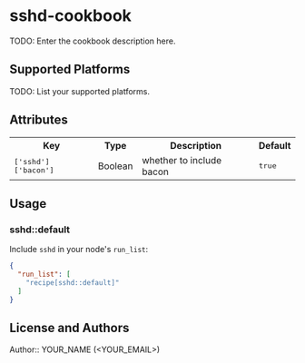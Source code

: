 # sshd-cookbook

TODO: Enter the cookbook description here.

## Supported Platforms

TODO: List your supported platforms.

## Attributes

<table>
  <tr>
    <th>Key</th>
    <th>Type</th>
    <th>Description</th>
    <th>Default</th>
  </tr>
  <tr>
    <td><tt>['sshd']['bacon']</tt></td>
    <td>Boolean</td>
    <td>whether to include bacon</td>
    <td><tt>true</tt></td>
  </tr>
</table>

## Usage

### sshd::default

Include `sshd` in your node's `run_list`:

```json
{
  "run_list": [
    "recipe[sshd::default]"
  ]
}
```

## License and Authors

Author:: YOUR_NAME (<YOUR_EMAIL>)

